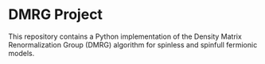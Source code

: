 # DMRG Project
This repository contains a Python implementation of the Density Matrix Renormalization Group (DMRG) algorithm for spinless and spinfull fermionic models.

